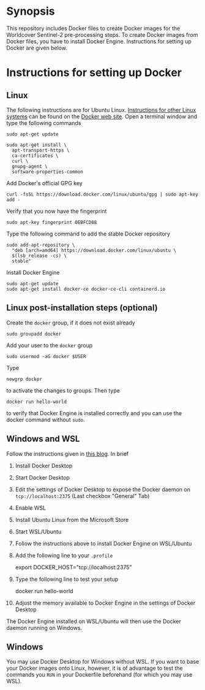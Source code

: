 # Synopsis

This repository includes Docker files to create Docker images for the Worldcover Sentinel-2
pre-processing steps. To create Docker images from Docker files, you have to install Docker
Engine. Instructions for setting up Docker are given below.

# Instructions for setting up Docker

## Linux

The following instructions are for Ubuntu Linux. [Instructions for other Linux systems](https://docs.docker.com/install/) can be found on the [Docker web site](https://docs.docker.com/). Open a terminal window and type the following commands

    sudo apt-get update

    sudo apt-get install \
      apt-transport-https \
      ca-certificates \
      curl \
      gnupg-agent \
      software-properties-common

Add Docker's official GPG key

    curl -fsSL https://download.docker.com/linux/ubuntu/gpg | sudo apt-key add -

Verify that you now have the fingerprint

    sudo apt-key fingerprint 0EBFCD88

Type the following command to add the stable Docker repository

    sudo add-apt-repository \
      "deb [arch=amd64] https://download.docker.com/linux/ubuntu \
      $(lsb_release -cs) \
      stable"

Install Docker Engine

    sudo apt-get update
    sudo apt-get install docker-ce docker-ce-cli containerd.io

## Linux post-installation steps (optional)

Create  the `docker` group, if it does not exist already

    sudo groupadd docker

Add your user to the `docker` group

    sudo usermod -aG docker $USER

Type

    newgrp docker

to activate the changes to groups. Then type

    docker run hello-world

to verify that Docker Engine is installed correctly and you can use the
docker command without `sudo`.

## Windows and WSL

Follow the instructions given in [this blog](https://nickjanetakis.com/blog/setting-up-docker-for-windows-and-wsl-to-work-flawlessly). In brief

1. Install Docker Desktop
2. Start Docker Desktop
3. Edit the settings of Docker Desktop to expose the Docker daemon on `tcp://localhost:2375` (Last checkbox "General" Tab)
4. Enable WSL
5. Install Ubuntu Linux from the Microsoft Store
6. Start WSL/Ubuntu
6. Follow the instructions above to install Docker Engine on WSL/Ubuntu
7. Add the following line to your `.profile`

    export DOCKER_HOST="tcp://localhost:2375"

8. Type the following line to test your setup

    docker run hello-world
    
9. Adjust the memory available to Docker Engine in the settings of Docker Desktop 

The Docker Engine installed on WSL/Ubuntu will then use the Docker daemon running on Windows.

## Windows

You may use Docker Desktop for Windows without WSL. If you want to base your Docker images onto Linux, however, it is of advantage to test the commands you `RUN` in your Dockerfile beforehand (for which you may use WSL).
